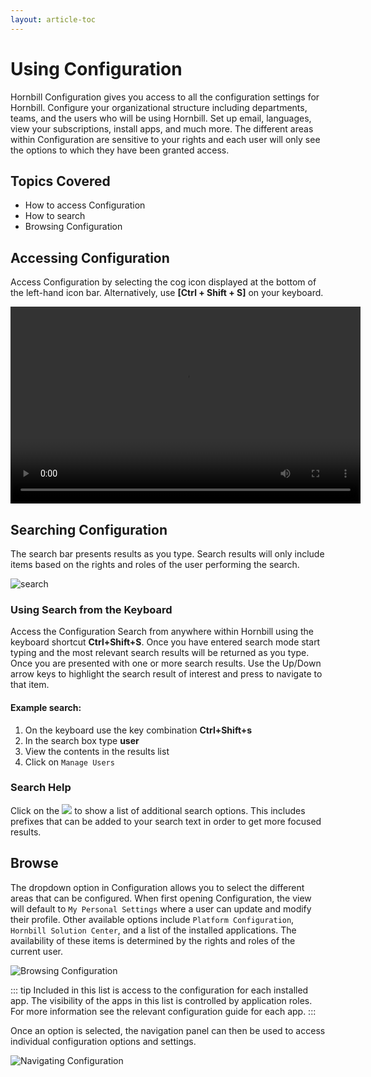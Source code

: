```yaml
---
layout: article-toc
---
```

# Using Configuration
Hornbill Configuration gives you access to all the configuration settings for Hornbill. Configure your organizational structure including departments, teams, and the users who will be using Hornbill.  Set up email, languages, view your subscriptions, install apps, and much more. The different areas within Configuration are sensitive to your rights and each user will only see the options to which they have been granted access.

## Topics Covered
* How to access Configuration
* How to search
* Browsing Configuration

## Accessing Configuration
Access Configuration by selecting the cog icon displayed at the bottom of the left-hand icon bar. Alternatively, use **[Ctrl + Shift + S]** on your keyboard.

<video width="560" height="315" controls>
  <source src="https://wiki.hornbill.com/images/5/58/Configuration.mp4" type="video/mp4">
  Video not supported in your browser
</video>

## Searching Configuration
The search bar presents results as you type. Search results will only include items based on the rights and roles of the user performing the search.

![search]( _books/esp-config/images/search-config.png )

### Using Search from the Keyboard
Access the Configuration Search from anywhere within Hornbill using the keyboard shortcut **Ctrl+Shift+S**. Once you have entered search mode start typing and the most relevant search results will be returned as you type. Once you are presented with one or more search results. Use the Up/Down arrow keys to highlight the search result of interest and press <return> to navigate to that item.

#### Example search:
1. On the keyboard use the key combination **Ctrl+Shift+s**
1. In the search box type **user**
1. View the contents in the results list
1. Click on `Manage Users` 

### Search Help
Click on the <img src="_books/esp-config/images/search-help.png"> to show a list of additional search options. This includes prefixes that can be added to your search text in order to get more focused results.

## Browse
The dropdown option in Configuration allows you to select the different areas that can be configured. When first opening Configuration, the view will default to `My Personal Settings` where a user can update and modify their profile. Other available options include `Platform Configuration`, `Hornbill Solution Center`, and a list of the installed applications.  The availability of these items is determined by the rights and roles of the current user.

![Browsing Configuration](_books/esp-config/images/browse-configuration.png)

::: tip
Included in this list is access to the configuration for each installed app. The visibility of the apps in this list is controlled by application roles. For more information see the relevant configuration guide for each app.
:::

Once an option is selected, the navigation panel can then be used to access individual configuration options and settings.

![Navigating Configuration](_books/esp-config/images/navigating-configuration.png)